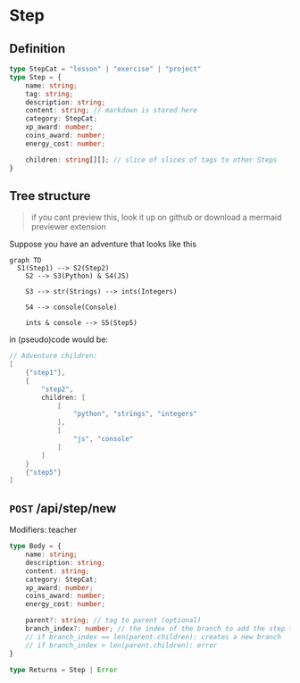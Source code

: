 # Step
## Definition
```ts
type StepCat = "lesson" | "exercise" | "project"
type Step = {
    name: string;
    tag: string;
    description: string;
    content: string; // markdown is stored here
    category: StepCat;
    xp_award: number;
    coins_award: number;
    energy_cost: number;

    children: string[][]; // slice of slices of tags to other Steps
}
```

## Tree structure
> if you cant preview this, look it up on github or download a mermaid previewer extension

Suppose you have an adventure that looks like this
```mermaid
graph TD
  S1(Step1) --> S2(Step2)
	S2 --> S3(Python) & S4(JS)

	S3 --> str(Strings) --> ints(Integers)

	S4 --> console(Console)
	
	ints & console --> S5(Step5)
```
in (pseudo)code would be:
```go
// Adventure children:
[
    {"step1"},
    {
        "step2", 
        children: [
            [
                "python", "strings", "integers"
            ],
            [
                "js", "console"
            ]
        ]
    }
    {"step5"}
]
```

## `POST` /api/step/new
Modifiers: teacher
```ts
type Body = {
    name: string;
    description: string;
    content: string;
    category: StepCat;
    xp_award: number;
    coins_award: number;
    energy_cost: number;

    parent?: string; // tag to parent (optional)
    branch_index?: number; // the index of the branch to add the step to (optional)
    // if branch_index == len(parent.children): creates a new branch
    // if branch_index > len(parent.children): error
}

type Returns = Step | Error
```